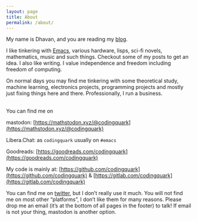 ```yaml
---
layout: page
title: About
permalink: /about/
---
```

My name is Dhavan, and you are reading my [blog](https://en.wikipedia.org/wiki/Blog).

I like tinkering with [Emacs](https://github.com/codingquark/emacs.g), various hardware, lisps, sci-fi novels, mathematics, music and such things. Checkout some of my posts to get an idea. I also like writing. I value independence and freedom including freedom of computing.

On normal days you may find me tinkering with some theoretical study, machine learning, electronics projects, programming projects and mostly just fixing things here and there. Professionally, I run a business.

<br />
You can find me on

mastodon: [https://mathstodon.xyz/@codingquark](https://mathstodon.xyz/@codingquark)

Libera.Chat: as `codingquark` usually on `#emacs`

Goodreads: [https://goodreads.com/codingquark](https://goodreads.com/codingquark)

My code is mainly at: [https://github.com/codingquark](https://github.com/codingquark) & [https://gitlab.com/codingquark](https://gitlab.com/codingquark)

You can find me on [twitter](https://twitter.com/@codingquark), but I don’t really use it much. You will not find me on most other “platforms”, I don’t like them for many reasons. Please drop me an email (it’s at the bottom of all pages in the footer) to talk! If email is not your thing, mastodon is another option.

